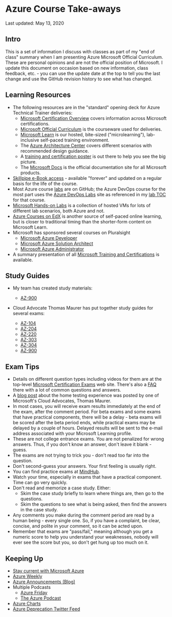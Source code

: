 # Azure Course Take-aways

Last updated: May 13, 2020

## Intro

This is a set of information I discuss with classes as part of my "end of class" summary when I am presenting Azure Microsoft Official Curriculum.  These are personal opinions and are not the official position of Microsoft.  I update this document on occasion based on new information, class feedback, etc. - you can use the update date at the top to tell you the last change and use the GitHub revision history to see what has changed.

## Learning Resources

* The following resources are in the "standard" opening deck for Azure Technical Trainer deliveries:
  * [Microsoft Certification Overview](https://www.microsoft.com/certification) covers information across Microsoft certifications.
  * [Microsoft Official Curriculum](https://aka.ms/MOC) is the courseware used for deliveries.
  * [Microsoft Learn](https://www.microsoft.com/learn) is our hosted, bite-sized ("microlearning"), lab-inclusive self-paced training environment.
  * The [Azure Architecture Center](https://aka.ms/Architecture) covers different scenarios with recommended design guidance.
  * A [training and certification poster](https://aka.ms/TrainCertPoster) is out there to help you see the big picture.
  * The [Microsoft Docs](https://aka.ms/Docs) is the official documentation site for all Microsoft products.
* [Skillpipe e-Book access](https://www.skillpipe.com) - available "forever" and updated on a regular basis for the life of the course.
* Most Azure course [labs](https://aka.ms/MicrosoftLearningGitHub) are on GitHub; the Azure DevOps course for the most part uses the [Azure DevOps Labs](https://aka.ms/ADOLabs/) site as referenced in my [lab TOC](https://aka.ms/az400labs) for that course.
* [Microsoft Hands-on Labs](https://aka.ms/MicrosoftHOL) is a collection of hosted VMs for lots of different lab scenarios, both Azure and not.
* [Azure Courses on EdX](https://aka.ms/AzureEdX) is another source of self-paced online learning, but is closer to traditional timing than the shorter-form content on Microsoft Learn.
* Microsoft has sponsored several courses on Pluralsight
  * [Microsoft Azure Developer](https://aka.ms/PluralsightAzureDeveloper)
  * [Microsoft Azure Solution Architect](https://aka.ms/PluralsightAzureArchitect)
  * [Microsoft Azure Administrator](https://aka.ms/PluralsightAzureAdministrator)
* A summary presentation of all [Microsoft Training and Certifications](https://aka.ms/TrainCertSummary) is available.

## Study Guides

* My team has created study materials:
  * [AZ-900](https://aka.ms/attaz900guide)

* Cloud Advocate Thomas Maurer has put together study guides for several exams:
  * [AZ-104](https://aka.ms/TMAz104)
  * [AZ-204](https://aka.ms/TMAz204)
  * [AZ-220](https://aka.ms/TMAz220)
  * [AZ-303](https://aka.ms/TMAz303)
  * [AZ-304](https://aka.ms/TMAz304)
  * [AZ-900](https://aka.ms/TMAz900)

## Exam Tips

* Details on different question types including videos for them are at the top-level [Microsoft Certification Exams](https://aka.ms/QuestionTypes) web site.  There's also a [FAQ](https://aka.ms/CertificationFAQ) there with a lot of common questions and answers.
* A [blog post](https://aka.ms/homeexam) about the home testing experience was posted by one of Microsoft's Cloud Advocates, Thomas Maurer.
* In most cases, you will receive exam results immediately at the end of the exam, after the comment period.  For beta exams and some exams that have practical components, there will be a delay - beta exams will be scored after the beta period ends, while practical exams may be delayed by a couple of hours.  Delayed results will be sent to the e-mail address associated with your Microsoft Learning profile.
* These are not college entrance exams.  You are not penalized for wrong answers.  Thus, if you don't know an answer, don't leave it blank - guess.
* The exams are not trying to trick you - don't read too far into the question.
* Don't second-guess your answers.  Your first feeling is usually right.
* You can find practice exams at [MindHub](https://aka.ms/BuyPracticeExams).
* Watch your time, especially in exams that have a practical component.  Time can go very quickly.
* Don't read and memorize a case study.  Either:
  * Skim the case study briefly to learn where things are, then go to the questions.
  * Skim the questions to see what is being asked, then find the answers in the case study.
* Any comments you make during the comment period are read by a human being - every single one.  So, if you have a complaint, be clear, concise, and polite in your comment, so it can be acted upon.
* Remember that exams are "pass/fail," meaning although you get a numeric score to help you understand your weaknesses, nobody will ever see the score but you, so don't get hung up too much on it.

## Keeping Up

* [Stay current with Microsoft Azure](https://aka.ms/StayCurrentWithAzure)
* [Azure Weekly](https://aka.ms/AzureWeekly)
* [Azure Announcements (Blog)](https://aka.ms/AzAnnouncements)
* Multiple Podcasts
  * [Azure Friday](https://aka.ms/AzureFridayPodcast)
  * [The Azure Podcast](https://aka.ms/TheAzurePodcast)
* [Azure Charts](https://aka.ms/ACharts/)
* [Azure Deprecation Twitter Feed](https://aka.ms/AzureEOL)
